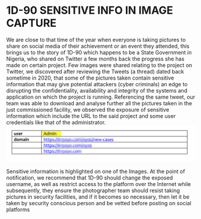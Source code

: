 # 1D-90 SENSITIVE INFO IN IMAGE CAPTURE

We are close to that time of the year when everyone is taking pictures to share on social media of their achievement or an event they attended, this brings us to the story of 1D-90 which happens to be a State Government in Nigeria, who shared on Twitter a few months back the progress she has made on certain project. Few images were shared relating to the project on Twitter, we discovered after reviewing the Tweets (a thread) dated back sometime in 2020, that some of the pictures taken contain sensitive information that may give potential attackers (cyber criminals) an edge to disrupting the confidentiality, availability and integrity of the systems and application on which the project is running.
Referencing the same tweet, our team was able to download and analyse further all the pictures taken in the just commissioned facility, we observed the exposure of sensitive information which include the URL to the said project and some user credentials like that of the administrator. 
![](https://raw.githubusercontent.com/ngwhitehat/Lessons-From-Disclosures/main/res/1d-90-1.png)
 
Sensitive information is highlighted on one of the Images.
At the point of notification, we recommend that 1D-90 should change the exposed username, as well as restrict access to the platform over the Internet while subsequently, they ensure the photographer team should resist taking pictures in security facilities, and if it becomes so necessary, then let it be taken by security conscious person and be vetted before posting on social platforms
